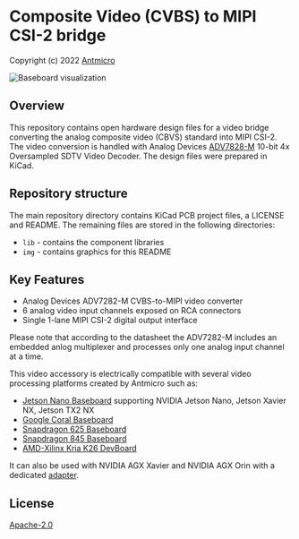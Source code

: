 # Composite Video (CVBS) to MIPI CSI-2 bridge

Copyright (c) 2022 [Antmicro](https://www.antmicro.com)

![Baseboard visualization](img/cvbs-mipi-bridge.png)

## Overview

This repository contains open hardware design files for a video bridge converting the analog composite video (CBVS) standard into MIPI CSI-2.
The video conversion is handled with Analog Devices [ADV7828-M](https://www.analog.com/media/en/technical-documentation/data-sheets/ADV7282.pdf) 10-bit 4x Oversampled SDTV Video Decoder.
The design files were prepared in KiCad.

## Repository structure

The main repository directory contains KiCad PCB project files, a LICENSE and README.
The remaining files are stored in the following directories:

* `lib` - contains the component libraries
* `img` - contains graphics for this README

## Key Features

* Analog Devices ADV7282-M CVBS-to-MIPI video converter
* 6 analog video input channels exposed on RCA connectors
* Single 1-lane MIPI CSI-2 digital output interface

Please note that according to the datasheet the ADV7282-M includes an embedded anlog multiplexer and processes only one analog input channel at a time.

This video accessory is electrically compatible with several video processing platforms created by Antmicro such as:
 
* [Jetson Nano Baseboard](https://github.com/antmicro/jetson-nano-baseboard) supporting NVIDIA Jetson Nano, Jetson Xavier NX, Jetson TX2 NX
* [Google Coral Baseboard](https://github.com/antmicro/google-coral-baseboard)
* [Snapdragon 625 Baseboard](https://github.com/antmicro/snapdragon-625-baseboard)
* [Snapdragon 845 Baseboard](https://github.com/antmicro/snapdragon-845-baseboard)
* [AMD-Xilinx Kria K26 DevBoard](https://github.com/antmicro/kria-k26-devboard)

It can also be used with NVIDIA AGX Xavier and NVIDIA AGX Orin with a dedicated [adapter](https://github.com/antmicro/jetson-agx-csi-adapter).

## License

[Apache-2.0](LICENSE)
